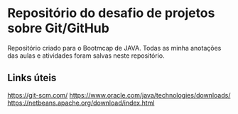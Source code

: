 # Repositório do desafio de projetos sobre Git/GitHub
Repositório criado para o Bootmcap de JAVA.
Todas as minha anotações das aulas e atividades foram salvas neste repositório.


## Links úteis 
https://git-scm.com/ 
https://www.oracle.com/java/technologies/downloads/
https://netbeans.apache.org/download/index.html

